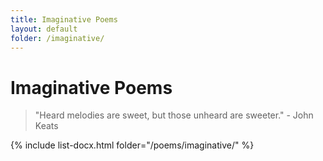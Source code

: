 ```yaml
---
title: Imaginative Poems
layout: default
folder: /imaginative/
---
```


# Imaginative Poems

> "Heard melodies are sweet, but those unheard are sweeter." - John Keats

{% include list-docx.html folder="/poems/imaginative/" %}
